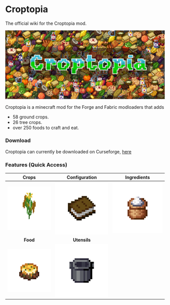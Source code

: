# Croptopia

The official wiki for the Croptopia mod.

![Croptopia Banner](../assets/croptopia.png)

Croptopia is a minecraft mod for the Forge and Fabric modloaders that adds

* 58 ground crops.
* 26 tree crops.
* over 250 foods to craft and eat.

### Download

Croptopia can currently be downloaded on Curseforge, [here](https://www.curseforge.com/minecraft/mc-mods/croptopia)

### Features (Quick Access)

| <center>Crops</center>                                 | <center>Configuration</center>                          | <center>Ingredients</center>                         |
|--------------------------------------------------------|---------------------------------------------------------|------------------------------------------------------|
| [![Corn](../assets/corn_crop.png)](crops/crops.md)     | [![Corn](../assets/book.png)](config/crop_tags.md)      | [![Corn](../assets/flour.png)](content/ingredients.md) |
| <center>**Food**</center>                              | <center>**Utensils**</center>                           | 
| [![Corn](../assets/shepherds_pie.png)](content/foods.md) | [![Corn](../assets/cooking_pot.png)](content/utensils.md) |

